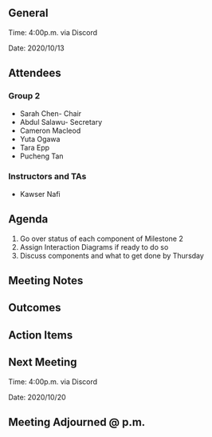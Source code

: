 ## General

Time: 4:00p.m. via Discord

Date: 2020/10/13

## Attendees
### Group 2
* Sarah Chen- Chair
* Abdul Salawu- Secretary
* Cameron Macleod
* Yuta Ogawa
* Tara Epp
* Pucheng Tan

### Instructors and TAs
* Kawser Nafi

## Agenda

1. Go over status of each component of Milestone 2
2. Assign Interaction Diagrams if ready to do so
3. Discuss components and what to get done by Thursday

## Meeting Notes

## Outcomes

## Action Items

## Next Meeting

Time: 4:00p.m. via Discord

Date: 2020/10/20

## Meeting Adjourned @ p.m.